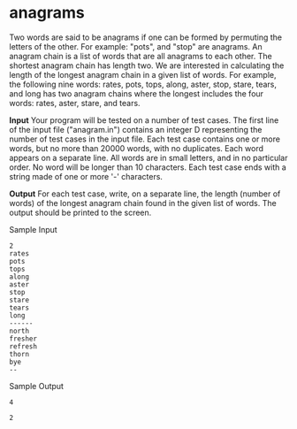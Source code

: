 # anagrams

Two words are said to be anagrams if one can be formed by permuting the letters of the other. 
For example: "pots", and "stop" are anagrams. An anagram chain is a list of words that are all anagrams to each other. 
The shortest anagram chain has length two. We are interested in calculating the length of the longest anagram chain in a given list of words. 
For example, the following nine words: rates, pots, tops, along, aster, stop, stare, tears, and long has two anagram chains where the longest includes the four words: rates, aster, stare, and tears.


**Input**
Your program will be tested on a number of test cases. The first line of the input file ("anagram.in") contains an integer D representing the number of test cases in the input file.
Each test case contains one or more words, but no more than 20000 words, with no duplicates. Each word appears on a separate line. All words are in small letters, and in no particular order. No word will be longer than 10 characters. Each test case ends with a string made of one or more '-' characters.


**Output**
For each test case, write, on a separate line, the length (number of words) of the longest anagram chain found in the given list of words. 
The output should be printed to the screen.


Sample Input 									
```
2
rates																
pots
tops																
along
aster
stop
stare
tears
long
------
north
fresher
refresh
thorn
bye
--
```

Sample Output
```
4

2
```
